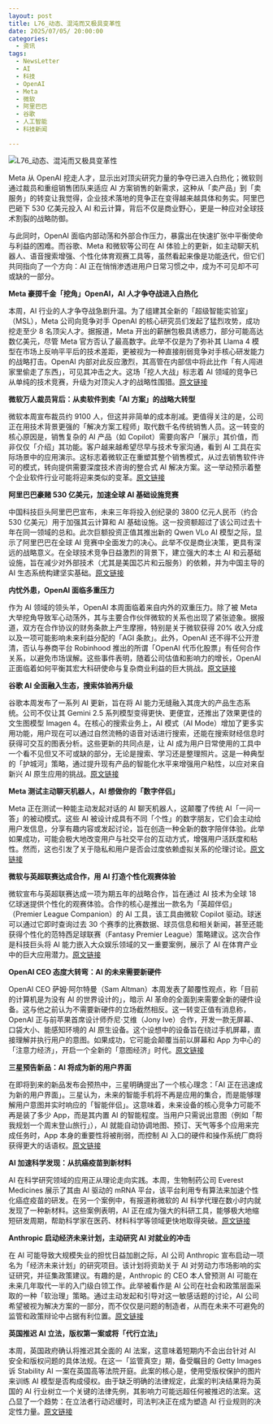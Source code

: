 ```yaml
---
layout: post
title: L76_动态、混沌而又极具变革性
date: 2025/07/05/ 20:00:00
categories:
  - 资讯
tags:
  - NewsLetter
  - AI
  - 科技
  - OpenAI
  - Meta
  - 微软
  - 阿里巴巴
  - 谷歌
  - 人工智能
  - 科技新闻

---
```


![L76_动态、混沌而又极具变革性](https://pics.naaln.com/b44f1469-1fe0-40ad-83df-2f592e71c080.png-basicBlog)

Meta 从 OpenAI 挖走人才，显示出对顶尖研究力量的争夺已进入白热化；微软则通过裁员和重组销售团队来适应 AI 方案销售的新需求，这种从「卖产品」到「卖服务」的转变让我觉得，企业技术落地的竞争正在变得越来越具体和务实。阿里巴巴砸下 530 亿美元投入 AI 和云计算，背后不仅是商业野心，更是一种应对全球技术割裂的战略防御。

与此同时，OpenAI 面临内部动荡和外部合作压力，暴露出在快速扩张中平衡使命与利益的困难。而谷歌、Meta 和微软等公司在 AI 体验上的更新，如主动聊天机器人、语音搜索增强、个性化体育观赛工具等，虽然看起来像是功能迭代，但它们共同指向了一个方向：AI 正在悄悄渗透进用户日常习惯之中，成为不可见却不可或缺的一部分。

**Meta 豪掷千金「挖角」OpenAI，AI 人才争夺战进入白热化**

本周，AI 行业的人才争夺战急剧升温。为了组建其全新的「超级智能实验室」（MSL），Meta 公司向竞争对手 OpenAI 的核心研究员们发起了猛烈攻势，成功挖走至少 8 名顶尖人才。据报道，Meta 开出的薪酬包极具诱惑力，部分可能高达数亿美元，尽管 Meta 官方否认了最高数字。此举不仅是为了弥补其 Llama 4 模型在市场上反响平平后的技术差距，更被视为一种直接削弱竞争对手核心研发能力的战略打击。OpenAI 内部对此反应激烈，其高管在内部信中将此比作「有人闯进家里偷走了东西」，可见其冲击之大。这场「挖人大战」标志着 AI 领域的竞争已从单纯的技术竞赛，升级为对顶尖人才的战略性围猎。[原文链接](https://timesofindia.indiatimes.com/technology/tech-news/openai-is-closing-down-for-one-full-week/articleshow/122223421.cms)

**微软万人裁员背后：从卖软件到卖「AI 方案」的战略大转型**

微软本周宣布裁员约 9100 人，但这并非简单的成本削减。更值得关注的是，公司正在用技术背景更强的「解决方案工程师」取代数千名传统销售人员。这一转变的核心原因是，销售复杂的 AI 产品（如 Copilot）需要向客户「展示」其价值，而非仅仅「介绍」其功能。客户越来越希望尽早与技术专家沟通，看到 AI 工具在实际场景中的应用演示。这标志着微软正在重塑其整个销售模式，从过去销售软件许可的模式，转向提供需要深度技术咨询的整合式 AI 解决方案。这一举动预示着整个企业软件行业可能将迎来类似的变革。[原文链接](https://timesofindia.indiatimes.com/technology/tech-news/microsoft-is-cutting-thousands-of-jobs-in-sales-and-hiring-/articleshow/122254146.cms)

**阿里巴巴豪赌 530 亿美元，加速全球 AI 基础设施竞赛**

中国科技巨头阿里巴巴宣布，未来三年将投入创纪录的 3800 亿元人民币（约合 530 亿美元）用于加强其云计算和 AI 基础设施。这一投资额超过了该公司过去十年在同一领域的总和。此次巨额投资正值其推出新的 Qwen VLo AI 模型之际，显示了阿里巴巴在全球 AI 竞赛中全面发力的决心。此举不仅是商业决策，更具有深远的战略意义。在全球技术竞争日益激烈的背景下，建立强大的本土 AI 和云基础设施，旨在减少对外部技术（尤其是美国芯片和云服务）的依赖，并为中国主导的 AI 生态系统构建坚实基础。[原文链接](https://ts2.tech/en/ai-news-roundup-june-29-2025-daily-ai-news-and-analysis/)

**内忧外患，OpenAI 面临多重压力**

作为 AI 领域的领头羊，OpenAI 本周面临着来自内外的双重压力。除了被 Meta 大举挖角导致军心动荡外，其与主要合作伙伴微软的关系也出现了紧张迹象。据报道，双方在合作协议的财务条款上产生摩擦，特别是关于微软获得 20% 收入分成以及一项可能影响未来利益分配的「AGI 条款」。此外，OpenAI 还不得不公开澄清，否认与券商平台 Robinhood 推出的所谓「OpenAI 代币化股票」有任何合作关系，以避免市场误解。这些事件表明，随着公司估值和影响力的增长，OpenAI 正面临着如何平衡其宏大科研使命与复杂商业利益的巨大挑战。[原文链接](https://timesofindia.indiatimes.com/technology/tech-news/deal-terms-and-more-4-things-causing-tension-in-microsoft-and-openais-marriage/articleshow/122203398.cms)

 **谷歌 AI 全面融入生态，搜索体验再升级**

谷歌本周发布了一系列 AI 更新，旨在将 AI 能力无缝融入其庞大的产品生态系统。公司不仅让其 Gemini 2.5 系列模型变得更快、更便宜，还推出了效果更佳的文生图模型 Imagen 4。在核心的搜索业务上，AI 模式（AI Mode）增加了更多实用功能，用户现在可以通过自然流畅的语音对话进行搜索，还能在搜索财经信息时获得可交互的图表分析。这些更新的共同点是，让 AI 成为用户日常使用的工具中一个看不见但又不可或缺的部分，无论是搜索、学习还是整理照片。这是一种典型的「护城河」策略，通过提升现有产品的智能化水平来增强用户粘性，以应对来自新兴 AI 原生应用的挑战。[原文链接](https://blog.google/technology/ai/google-ai-updates-june-2025/)

**Meta 测试主动聊天机器人，AI 想做你的「数字伴侣」**

Meta 正在测试一种能主动发起对话的 AI 聊天机器人，这颠覆了传统 AI「一问一答」的被动模式。这些 AI 被设计成具有不同「个性」的数字朋友，它们会主动给用户发信息，分享有趣内容或发起讨论，旨在创造一种全新的数字陪伴体验。此举如果成功，可能会极大地改变用户与社交平台的互动方式，增强用户活跃度和粘性。然而，这也引发了关于隐私和用户是否会过度依赖虚拟关系的伦理讨论。[原文链接](https://opentools.ai/news/ai-bffs-metas-new-chatbots-text-you-first)

**微软与英超联赛达成合作，用 AI 打造个性化观赛体验**

微软宣布与英超联赛达成一项为期五年的战略合作，旨在通过 AI 技术为全球 18 亿球迷提供个性化的观赛体验。合作的核心是推出一款名为「英超伴侣」（Premier League Companion）的 AI 工具，该工具由微软 Copilot 驱动。球迷可以通过它即时查询过去 30 个赛季的比赛数据、球员信息和相关新闻，甚至还能获得个性化的范特西足球联赛（Fantasy Premier League）策略建议。这次合作是科技巨头将 AI 能力嵌入大众娱乐领域的又一重要案例，展示了 AI 在体育产业中的巨大应用潜力。[原文链接](https://news.microsoft.com/source/2025/07/01/premier-league-and-microsoft-announce-five-year-strategic-partnership-to-personalize-the-fan-experience-with-ai-for-1-8-billion-people/)

 **OpenAI CEO 态度大转弯：AI 的未来需要新硬件**

OpenAI CEO 萨姆·阿尔特曼（Sam Altman）本周发表了颠覆性观点，称「目前的计算机是为没有 AI 的世界设计的」，暗示 AI 革命的全面到来需要全新的硬件设备。这与他之前认为不需要新硬件的立场截然相反。这一转变正值有消息称，OpenAI 正与前苹果首席设计师乔尼·艾维（Jony Ive）合作，开发一款无屏幕、口袋大小、能感知环境的 AI 原生设备。这个设想中的设备旨在绕过手机屏幕，直接理解并执行用户的意图。如果成功，它可能会颠覆当前以屏幕和 App 为中心的「注意力经济」，开启一个全新的「意图经济」时代。[原文链接](https://timesofindia.indiatimes.com/technology/tech-news/openai-ceo-sam-altman-takes-one-of-the-biggest-ai-u-turn-says-current-computers-are-/articleshow/122103263.cms)

**三星预告新品：AI 将成为新的用户界面**

在即将到来的新品发布会预热中，三星明确提出了一个核心理念：「AI 正在迅速成为新的用户界面」。三星认为，未来的智能手机将不再是应用的集合，而是能够理解用户意图并实时响应的「智能伴侣」。这意味着，未来设备的核心竞争力可能不再是装了多少 App，而是其内置 AI 的智能程度。当用户只需说出意图（例如「帮我规划一个周末登山旅行」），AI 就能自动协调地图、预订、天气等多个应用来完成任务时，App 本身的重要性将被削弱，而控制 AI 入口的硬件和操作系统厂商将获得更大的话语权。[原文链接](https://news.samsung.com/us/samsung-galaxy-unpacked-july-2025-the-ultra-experience-is-ready-to-unfold-invitation-livestream/)

 **AI 加速科学发现：从抗癌疫苗到新材料**

AI 在科学研究领域的应用正从理论走向实践。本周，生物制药公司 Everest Medicines 展示了其由 AI 驱动的 mRNA 平台，该平台利用专有算法来加速个性化癌症疫苗的研发。在另一个案例中，有报道称微软的 AI 科学代理在数小时内就发现了一种新材料。这些案例表明，AI 正在成为强大的科研工具，能够极大地缩短研发周期，帮助科学家在医药、材料科学等领域更快地取得突破。[原文链接](https://www.prnewswire.com/apac/news-releases/everest-medicines-showcases-breakthroughs-in-proprietary-ai-powered-mrna-platform-at-2025-rd-day-held-in-shanghai-302498191.html)

**Anthropic 启动经济未来计划，主动研究 AI 对就业的冲击**

在 AI 可能导致大规模失业的担忧日益加剧之际，AI 公司 Anthropic 宣布启动一项名为「经济未来计划」的研究项目。该计划将资助关于 AI 对劳动力市场影响的实证研究，并征集政策建议。有趣的是，Anthropic 的 CEO 本人曾预测 AI 可能在未来几年取代一半的入门级白领工作。此举被看作是 AI 公司在社会和政策层面采取的一种「软治理」策略。通过主动发起和引导对这一敏感话题的讨论，AI 公司希望被视为解决方案的一部分，而不仅仅是问题的制造者，从而在未来不可避免的监管和政策辩论中占据有利位置。[原文链接](https://www.anthropic.com/news/introducing-the-anthropic-economic-futures-program)

**英国推迟 AI 立法，版权第一案或将「代行立法」**

本周，英国政府确认将推迟其全面的 AI 法案，这意味着短期内不会出台针对 AI 安全和版权问题的具体法规。在这一「监管真空」期，备受瞩目的 Getty Images 诉 Stability AI 一案在英国高等法院开庭。此案的核心是，使用受版权保护的图片来训练 AI 模型是否构成侵权。由于缺乏明确的法律规定，此案的判决结果将为英国的 AI 行业树立一个关键的法律先例，其影响力可能远超任何被推迟的法案。这凸显了一个趋势：在立法者行动迟缓时，司法判决正在成为塑造 AI 行业规则的决定性力量。[原文链接](https://www.fladgate.com/insights/ai-round-up-july-2025)
